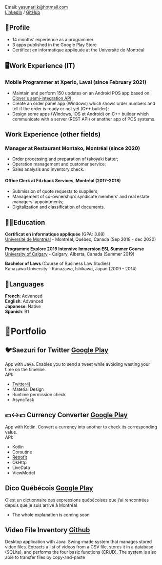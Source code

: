 Email: yasunari.k@hotmail.com<br>
[LinkedIn](https://www.linkedin.com/in/yasunari-kanemitsu-3357285a/) / [GitHub](https://github.com/YasuMTL)<br>

## 🧑Profile
- 14 months’ experience as a programmer
- 3 apps published in the Google Play Store
- Certificat en informatique appliquée at the Université de Montréal

## 🖥️Work Experience (IT)

### Mobile Programmer at Xperio, Laval (since February 2021)
- Maintain and perform 150 updates on an Android POS app based on [Clover's semi-integration API](https://docs.clover.com/docs/clover-development-basics-semi) ;
- Create an order panel app (Windows) which shows order numbers and tell if the order is ready or not yet (C++ builder);
- Design some apps (Windows, iOS et Android) on C++ builder which communicate with a server
(REST API) or another app of POS systems.

## Work Experience (other fields)

### Manager at Restaurant Montako, Montréal (since 2020)
- Order processing and preparation of takoyaki batter;
- Operation management and customer service;
- Sales analysis and inventory check.

#### Office Clerk at Fitzback Services, Montréal (2017–2018)
- Submission of quote requests to suppliers;
- Management of co-ownership’s syndicate members’ and real estate managers’ appointments;
- Digitalization and classification of documents.

## 👨‍🎓Education
**Certificat en informatique appliquée** (GPA: 3.89)<br>
[Université de Montréal](https://admission.umontreal.ca/programmes/certificat-en-informatique-appliquee/) - Montréal, Québec, Canada (Sep 2018 - dec 2020)

**Programme Explore 2019 Intensive Immersion ESL Summer Course**<br>
[University of Calgary](https://esl.ucalgary.ca/explore-bursary) - Calgary, Alberta, Canada (Summer 2019)

**Bachelor of Laws** (Course of Business Law Studies)<br>
Kanazawa University - Kanazawa, Ishikawa, Japan (2009 - 2014)

## 💬Languages

**French**: Advanced<br>
**English**: Advanced<br>
**Japanese**: Native<br>
**Spanish**: B1

# 📱Portfolio

## 🐦Saezuri for Twitter [Google Play](https://play.google.com/store/apps/details?id=com.yasu_k.saezuri)<br>
App with Java. Enables you to send a tweet while avoiding wasting your time on the timeline.<br>
API:
- [Twitter4j](https://twitter4j.org/en/index.html)
- Material Design
- Runtime permission check
- AsyncTask<br>

## 💴↔️💵 Currency Converter [Google Play](https://play.google.com/store/apps/details?id=com.yasu_k.currencyconverter)<br>
App with Kotlin. Convert a currency into another to check its corresponding value.<br>
API:
- Kotlin
- Coroutine
- [Retrofit](https://square.github.io/retrofit/)
- OkHttp
- LiveData
- ViewModel<br>

## Dico Québécois [Google Play](https://play.google.com/store/apps/details?id=io.github.yasumtl.dicoquebecois)
C'est un dictionnaire des expressions québécoises que j'ai rencontrées depuis que je suis arrivé à Montréal
* The whole explanation is coming soon

## Video File Inventory [Github](https://github.com/YasuMTL/repertoireFilms)<br>
Desktop application with Java.
Swing-made system that manages stored video files. Extracts a list of videos from a CSV file, 
stores it in a database (SQLite), and performs the four basic functions (CRUD). The system is 
also able to transfer files by copy-and-paste
